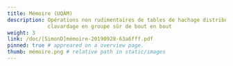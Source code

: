 ```yaml
---
title: Mémoire (UQÀM)
description: Opérations non rudimentaires de tables de hachage distribuées et
             clavardage en groupe sûr de bout en bout
weight: 3
link: /doc/[SimonD]mémoire-20190928-63a6fff.pdf
pinned: true # appreared on a overview page.
thumb: mémoire.png # relative path in static/images
---
```


<!-- vim: set sts=2 ts=2 sw=2 tw=80 et :-->

